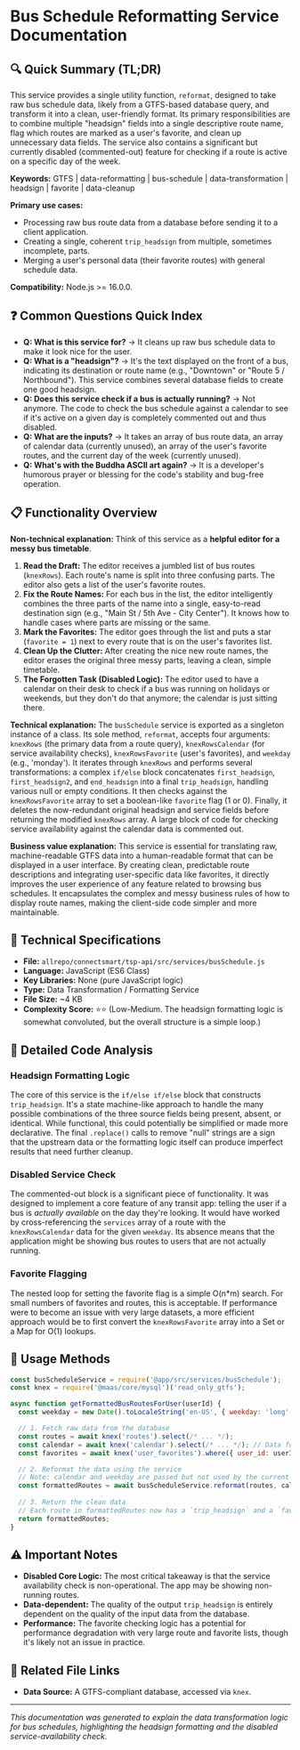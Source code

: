 # Bus Schedule Reformatting Service Documentation

## 🔍 Quick Summary (TL;DR)
This service provides a single utility function, `reformat`, designed to take raw bus schedule data, likely from a GTFS-based database query, and transform it into a clean, user-friendly format. Its primary responsibilities are to combine multiple "headsign" fields into a single descriptive route name, flag which routes are marked as a user's favorite, and clean up unnecessary data fields. The service also contains a significant but currently disabled (commented-out) feature for checking if a route is active on a specific day of the week.

**Keywords:** GTFS | data-reformatting | bus-schedule | data-transformation | headsign | favorite | data-cleanup

**Primary use cases:** 
- Processing raw bus route data from a database before sending it to a client application.
- Creating a single, coherent `trip_headsign` from multiple, sometimes incomplete, parts.
- Merging a user's personal data (their favorite routes) with general schedule data.

**Compatibility:** Node.js >= 16.0.0.

## ❓ Common Questions Quick Index
- **Q: What is this service for?** → It cleans up raw bus schedule data to make it look nice for the user.
- **Q: What is a "headsign"?** → It's the text displayed on the front of a bus, indicating its destination or route name (e.g., "Downtown" or "Route 5 / Northbound"). This service combines several database fields to create one good headsign.
- **Q: Does this service check if a bus is actually running?** → Not anymore. The code to check the bus schedule against a calendar to see if it's active on a given day is completely commented out and thus disabled.
- **Q: What are the inputs?** → It takes an array of bus route data, an array of calendar data (currently unused), an array of the user's favorite routes, and the current day of the week (currently unused).
- **Q: What's with the Buddha ASCII art again?** → It is a developer's humorous prayer or blessing for the code's stability and bug-free operation.

## 📋 Functionality Overview

**Non-technical explanation:** 
Think of this service as a **helpful editor for a messy bus timetable**.
1.  **Read the Draft:** The editor receives a jumbled list of bus routes (`knexRows`). Each route's name is split into three confusing parts. The editor also gets a list of the user's favorite routes.
2.  **Fix the Route Names:** For each bus in the list, the editor intelligently combines the three parts of the name into a single, easy-to-read destination sign (e.g., "Main St / 5th Ave - City Center"). It knows how to handle cases where parts are missing or the same.
3.  **Mark the Favorites:** The editor goes through the list and puts a star (`favorite = 1`) next to every route that is on the user's favorites list.
4.  **Clean Up the Clutter:** After creating the nice new route names, the editor erases the original three messy parts, leaving a clean, simple timetable.
5.  **The Forgotten Task (Disabled Logic):** The editor used to have a calendar on their desk to check if a bus was running on holidays or weekends, but they don't do that anymore; the calendar is just sitting there.

**Technical explanation:** 
The `busSchedule` service is exported as a singleton instance of a class. Its sole method, `reformat`, accepts four arguments: `knexRows` (the primary data from a route query), `knexRowsCalendar` (for service availability checks), `knexRowsFavorite` (user's favorites), and `weekday` (e.g., 'monday'). It iterates through `knexRows` and performs several transformations: a complex `if/else` block concatenates `first_headsign`, `first_headsign2`, and `end_headsign` into a final `trip_headsign`, handling various null or empty conditions. It then checks against the `knexRowsFavorite` array to set a boolean-like `favorite` flag (1 or 0). Finally, it deletes the now-redundant original headsign and service fields before returning the modified `knexRows` array. A large block of code for checking service availability against the calendar data is commented out.

**Business value explanation:**
This service is essential for translating raw, machine-readable GTFS data into a human-readable format that can be displayed in a user interface. By creating clean, predictable route descriptions and integrating user-specific data like favorites, it directly improves the user experience of any feature related to browsing bus schedules. It encapsulates the complex and messy business rules of how to display route names, making the client-side code simpler and more maintainable.

## 🔧 Technical Specifications

- **File:** `allrepo/connectsmart/tsp-api/src/services/busSchedule.js`
- **Language:** JavaScript (ES6 Class)
- **Key Libraries:** None (pure JavaScript logic)
- **Type:** Data Transformation / Formatting Service
- **File Size:** ~4 KB
- **Complexity Score:** ⭐⭐ (Low-Medium. The headsign formatting logic is somewhat convoluted, but the overall structure is a simple loop.)

## 📝 Detailed Code Analysis

### Headsign Formatting Logic
The core of this service is the `if/else if/else` block that constructs `trip_headsign`. It's a state machine-like approach to handle the many possible combinations of the three source fields being present, absent, or identical. While functional, this could potentially be simplified or made more declarative. The final `.replace()` calls to remove "null" strings are a sign that the upstream data or the formatting logic itself can produce imperfect results that need further cleanup.

### Disabled Service Check
The commented-out block is a significant piece of functionality. It was designed to implement a core feature of any transit app: telling the user if a bus is *actually available* on the day they're looking. It would have worked by cross-referencing the `services` array of a route with the `knexRowsCalendar` data for the given `weekday`. Its absence means that the application might be showing bus routes to users that are not actually running.

### Favorite Flagging
The nested loop for setting the favorite flag is a simple O(n*m) search. For small numbers of favorites and routes, this is acceptable. If performance were to become an issue with very large datasets, a more efficient approach would be to first convert the `knexRowsFavorite` array into a Set or a Map for O(1) lookups.

## 🚀 Usage Methods

```javascript
const busScheduleService = require('@app/src/services/busSchedule');
const knex = require('@maas/core/mysql')('read_only_gtfs');

async function getFormattedBusRoutesForUser(userId) {
  const weekday = new Date().toLocaleString('en-US', { weekday: 'long' }).toLowerCase();

  // 1. Fetch raw data from the database
  const routes = await knex('routes').select(/* ... */);
  const calendar = await knex('calendar').select(/* ... */); // Data for the commented-out logic
  const favorites = await knex('user_favorites').where({ user_id: userId, type: 'bus' });

  // 2. Reformat the data using the service
  // Note: calendar and weekday are passed but not used by the current implementation
  const formattedRoutes = await busScheduleService.reformat(routes, calendar, favorites, weekday);
  
  // 3. Return the clean data
  // Each route in formattedRoutes now has a `trip_headsign` and a `favorite` flag.
  return formattedRoutes;
}
```

## ⚠️ Important Notes
- **Disabled Core Logic:** The most critical takeaway is that the service availability check is non-operational. The app may be showing non-running routes.
- **Data-dependent:** The quality of the output `trip_headsign` is entirely dependent on the quality of the input data from the database.
- **Performance:** The favorite checking logic has a potential for performance degradation with very large route and favorite lists, though it's likely not an issue in practice.

## 🔗 Related File Links
- **Data Source:** A GTFS-compliant database, accessed via `knex`.

---
*This documentation was generated to explain the data transformation logic for bus schedules, highlighting the headsign formatting and the disabled service-availability check.* 